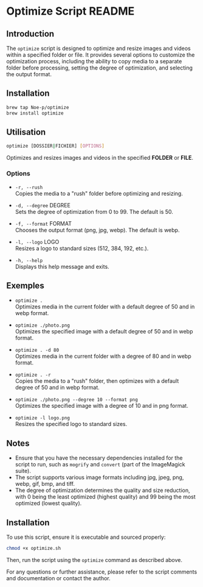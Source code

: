 # Optimize Script README

## Introduction

The `optimize` script is designed to optimize and resize images and videos within a specified folder or file. It provides several options to customize the optimization process, including the ability to copy media to a separate folder before processing, setting the degree of optimization, and selecting the output format.

## Installation

```sh
brew tap Noe-p/optimize
brew install optimize
```

## Utilisation

```sh
optimize [DOSSIER|FICHIER] [OPTIONS]
```

Optimizes and resizes images and videos in the specified **FOLDER** or **FILE**.

### Options

- `-r, --rush`  
  Copies the media to a "rush" folder before optimizing and resizing.

- `-d, --degree` DEGREE  
  Sets the degree of optimization from 0 to 99. The default is 50.

- `-f, --format` FORMAT  
  Chooses the output format (png, jpg, webp). The default is webp.

- `-l, --logo` LOGO  
  Resizes a logo to standard sizes (512, 384, 192, etc.).

- `-h, --help`  
  Displays this help message and exits.

## Exemples

- `optimize .`  
  Optimizes media in the current folder with a default degree of 50 and in webp format.

- `optimize ./photo.png`  
  Optimizes the specified image with a default degree of 50 and in webp format.

- `optimize . -d 80`  
  Optimizes media in the current folder with a degree of 80 and in webp format.

- `optimize . -r`  
  Copies the media to a "rush" folder, then optimizes with a default degree of 50 and in webp format.

- `optimize ./photo.png --degree 10 --format png`  
  Optimizes the specified image with a degree of 10 and in png format.

- `optimize -l logo.png`  
  Resizes the specified logo to standard sizes.

## Notes

- Ensure that you have the necessary dependencies installed for the script to run, such as `mogrify` and `convert` (part of the ImageMagick suite).
- The script supports various image formats including jpg, jpeg, png, webp, gif, bmp, and tiff.
- The degree of optimization determines the quality and size reduction, with 0 being the least optimized (highest quality) and 99 being the most optimized (lowest quality).

## Installation

To use this script, ensure it is executable and sourced properly:

```sh
chmod +x optimize.sh
```

Then, run the script using the `optimize` command as described above.

For any questions or further assistance, please refer to the script comments and documentation or contact the author.
